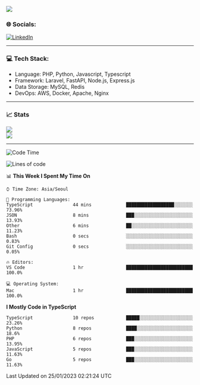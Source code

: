 [![](https://visitcount.itsvg.in/api?id=jin-wk&icon=7&color=12)](https://visitcount.itsvg.in)

### 🌐 Socials:
[![LinkedIn](https://img.shields.io/badge/LinkedIn-%230077B5.svg?logo=linkedin&logoColor=white)](https://linkedin.com/in/jinwook-lee-242625241) 

---

### 💻 Tech Stack:
  - Language: PHP, Python, Javascript, Typescript
  - Framework: Laravel, FastAPI, Node.js, Express.js
  - Data Storage: MySQL, Redis
  - DevOps: AWS, Docker, Apache, Nginx

---

### 📈 Stats
![](https://github-readme-stats-ruby-one.vercel.app/api?username=jin-wk&theme=dark&hide_border=true&include_all_commits=true&count_private=true)<br/>
![](https://github-readme-streak-stats.herokuapp.com/?user=jin-wk&theme=dark&hide_border=true)<br/>

---

<!--START_SECTION:waka-->
![Code Time](http://img.shields.io/badge/Code%20Time-364%20hrs%2035%20mins-blue)

![Lines of code](https://img.shields.io/badge/From%20Hello%20World%20I%27ve%20Written-206%20Thousand%20lines%20of%20code-blue)

📊 **This Week I Spent My Time On** 

```text
⌚︎ Time Zone: Asia/Seoul

💬 Programming Languages: 
TypeScript               44 mins             ██████████████████░░░░░░░   73.96% 
JSON                     8 mins              ███░░░░░░░░░░░░░░░░░░░░░░   13.93% 
Other                    6 mins              ██░░░░░░░░░░░░░░░░░░░░░░░   11.23% 
Bash                     0 secs              ░░░░░░░░░░░░░░░░░░░░░░░░░   0.83% 
Git Config               0 secs              ░░░░░░░░░░░░░░░░░░░░░░░░░   0.05%

🔥 Editors: 
VS Code                  1 hr                █████████████████████████   100.0%

💻 Operating System: 
Mac                      1 hr                █████████████████████████   100.0%

```

**I Mostly Code in TypeScript** 

```text
TypeScript               10 repos            █████░░░░░░░░░░░░░░░░░░░░   23.26% 
Python                   8 repos             ████░░░░░░░░░░░░░░░░░░░░░   18.6% 
PHP                      6 repos             ███░░░░░░░░░░░░░░░░░░░░░░   13.95% 
JavaScript               5 repos             ███░░░░░░░░░░░░░░░░░░░░░░   11.63% 
Go                       5 repos             ███░░░░░░░░░░░░░░░░░░░░░░   11.63%

```



 Last Updated on 25/01/2023 02:21:24 UTC
<!--END_SECTION:waka-->
